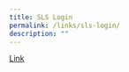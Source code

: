 ```yaml
---
title: SLS Login
permalink: /links/sls-login/
description: ""
---
```

<a href="https://vle.learning.moe.edu.sg/login">Link</a>